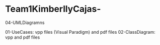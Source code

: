 # Team1KimberllyCajas-

04-UMLDiagramns

01-UseCases: vpp files (Visual Paradigm) and pdf files
02-ClassDiagram: vpp and pdf files